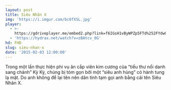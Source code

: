 ```yaml
---
layout: post
title: Siêu Nhân X
img: 'https://i.imgur.com/bc0fXSL.jpg'
player:
  - >-
    https://gdriveplayer.me/embed2.php?link=f6IGsH1vByWPZp5FTd%252FYdw0sB80nqPfmKnZgMeTMM3jRlJXkQnn6jCW6UeHTz32l8P91%252F4ofjEOMgrZyVzKU%252F1HjQ5NdWEtU6zssy03KgVjvhmZNqZw2URw9Nm56xLgI0o2cgI7Dr%252FYf1Mm%252BZ2zMJW5vB7GAO9l4xKCh6F12RLmla8BSbiU16YwYqpqSaCDkfKAdqnI0tO5fgUcBT9IzAH
  - 'https://hydrax.net/watch?v=zBAtcv_0G'
hd: FHD
slug: sieu-nhan-x
date: '2015-02-03 12:00:00'
---
```


Trong một lần thực hiện phi vụ ăn cắp viên kim cương của “tiểu thư nổi danh sang chảnh” Kỳ Kỳ, chúng bị tóm gọn bởi một “siêu anh hùng” có hành tung lạ mặt. Do anh không để lại tên nên dân tình tạm gọi anh bằng cái tên Siêu Nhân X.

